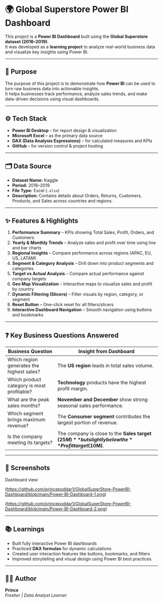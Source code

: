 # 🌍 Global Superstore Power BI Dashboard

This project is a **Power BI Dashboard** built using the **Global Superstore dataset (2016–2019)**.  
It was developed as a **learning project** to analyze real-world business data and visualize key insights using Power BI.

---

## 🧾 Purpose

The purpose of this project is to demonstrate how **Power BI** can be used to turn raw business data into actionable insights.  
It helps businesses track performance, analyze sales trends, and make data-driven decisions using visual dashboards.

---

## ⚙️ Tech Stack

- **Power BI Desktop** – for report design & visualization  
- **Microsoft Excel** – as the primary data source  
- **DAX (Data Analysis Expressions)** – for calculated measures and KPIs  
- **GitHub** – for version control & project hosting  

---

## 🗂️ Data Source

- **Dataset Name:** Kaggle  
- **Period:** 2016–2019  
- **File Type:** Excel (`.xlsx`)  
- **Description:** Contains details about Orders, Returns, Customers, Products, and Sales across countries and regions.  

---

## ✨ Features & Highlights

1. **Performance Summary** – KPIs showing Total Sales, Profit, Orders, and Customers  
2. **Yearly & Monthly Trends** – Analyze sales and profit over time using line and bar charts  
3. **Regional Insights** – Compare performance across regions (APAC, EU, US, LATAM)  
4. **Segment & Category Analysis** – Drill down into product segments and categories  
5. **Target vs Actual Analysis** – Compare actual performance against company targets  
6. **Geo Map Visualization** – Interactive maps to visualize sales and profit by country  
7. **Dynamic Filtering (Slicers)** – Filter visuals by region, category, or segment  
8. **Reset Button** – One-click reset for all filters/slicers  
9. **Interactive Dashboard Navigation** – Smooth navigation using buttons and bookmarks  

---

## ❓ Key Business Questions Answered

| Business Question | Insight from Dashboard |
|--------------------|------------------------|
| Which region generates the highest sales? | The **US region** leads in total sales volume. |
| Which product category is most profitable? | **Technology** products have the highest profit margin. |
| What are the peak sales months? | **November and December** show strong seasonal sales performance. |
| Which segment brings maximum revenue? | The **Consumer segment** contributes the largest portion of revenue. |
| Is the company meeting its targets? | The company is close to the **Sales target ($25M)** but slightly below the **Profit target ($10M)**. |

---

## 📸 Screenshots
Dashboard view:

(https://github.com/princepoddar1/GlobalSuperStore-PowerBI-Dashboard/blob/main/Power-BI-Dashboard-1.png)

(https://github.com/princepoddar1/GlobalSuperStore-PowerBI-Dashboard/blob/main/Power-BI-Dashboard-2.png)





---

## 📚 Learnings

- Built fully interactive Power BI dashboards  
- Practiced **DAX formulas** for dynamic calculations  
- Created user interaction features like buttons, bookmarks, and filters  
- Improved storytelling and visual design using Power BI best practices  

---

## 🧑‍💻 Author

**Prince**  
*Fresher | Data Analyst Learner*  
